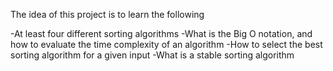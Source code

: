 The idea of this project is to learn the following

-At least four different sorting algorithms
-What is the Big O notation, and how to evaluate the time complexity of an algorithm
-How to select the best sorting algorithm for a given input
-What is a stable sorting algorithm
